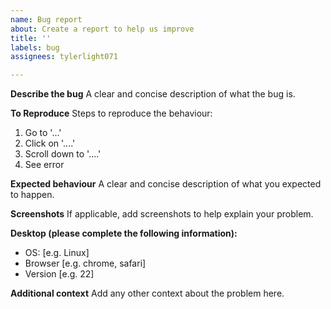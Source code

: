 ```yaml
---
name: Bug report
about: Create a report to help us improve
title: ''
labels: bug
assignees: tylerlight071

---
```


**Describe the bug**
A clear and concise description of what the bug is.

**To Reproduce**
Steps to reproduce the behaviour:
1. Go to '...'
2. Click on '....'
3. Scroll down to '....'
4. See error

**Expected behaviour**
A clear and concise description of what you expected to happen.

**Screenshots**
If applicable, add screenshots to help explain your problem.

**Desktop (please complete the following information):**
 - OS: [e.g. Linux]
 - Browser [e.g. chrome, safari]
 - Version [e.g. 22]

**Additional context**
Add any other context about the problem here.

